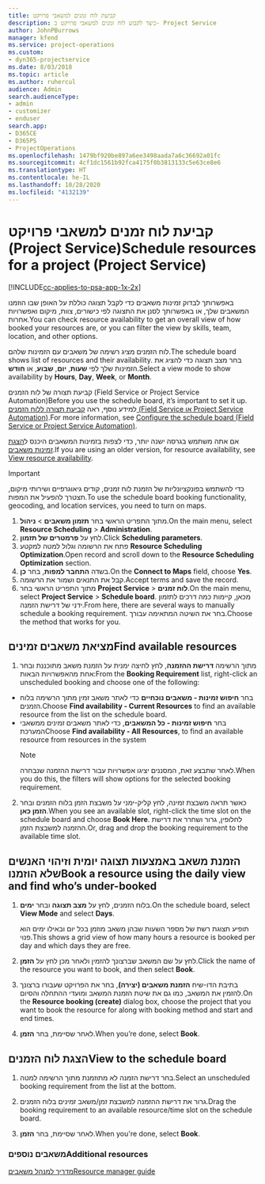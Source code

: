 ```yaml
---
title: ‏‫קביעת לוח זמנים למשאבי פרויקט
description: כיצד לקבוע לוח זמנים למשאבי פרויקט ב- Project Service
author: JohnPBurrows
manager: kfend
ms.service: project-operations
ms.custom:
- dyn365-projectservice
ms.date: 8/03/2018
ms.topic: article
ms.author: ruhercul
audience: Admin
search.audienceType:
- admin
- customizer
- enduser
search.app:
- D365CE
- D365PS
- ProjectOperations
ms.openlocfilehash: 1479bf920be897a6ee3498aada7a6c36692a01fc
ms.sourcegitcommit: 4cf1dc1561b92fca4175f0b3813133c5e63ce8e6
ms.translationtype: HT
ms.contentlocale: he-IL
ms.lasthandoff: 10/28/2020
ms.locfileid: "4132139"
---
```

# <a name="schedule-resources-for-a-project-project-service"></a><span data-ttu-id="61345-103">קביעת לוח זמנים למשאבי פרויקט (Project Service)</span><span class="sxs-lookup"><span data-stu-id="61345-103">Schedule resources for a project (Project Service)</span></span>

[!INCLUDE[cc-applies-to-psa-app-1x-2x](../includes/cc-applies-to-psa-app-1x-2x.md)]

<span data-ttu-id="61345-104">באפשרותך לבדוק זמינות משאבים כדי לקבל תצוגה כוללת על האופן שבו הוזמנו המשאבים שלך, או באפשרותך לסנן את התצוגה לפי כישורים, צוות, מיקום ואפשרויות אחרות.</span><span class="sxs-lookup"><span data-stu-id="61345-104">You can check resource availability to get an overall view of how booked your resources are, or you can filter the view by skills, team, location, and other options.</span></span>  
  
<span data-ttu-id="61345-105">לוח הזמנים מציג רשימה של משאבים עם הזמינות שלהם.</span><span class="sxs-lookup"><span data-stu-id="61345-105">The schedule board shows list of resources and their availability.</span></span> <span data-ttu-id="61345-106">בחר מצב תצוגה כדי להציג את הזמינות שלך לפי **שעות**, **יום**, **שבוע**, או **חודש**.</span><span class="sxs-lookup"><span data-stu-id="61345-106">Select a view mode to show availability by **Hours**, **Day**, **Week**, or **Month**.</span></span>  
  
<span data-ttu-id="61345-107"> קביעת תצורה של לוח הזמנים (Field Service or Project Service Automation)</span><span class="sxs-lookup"><span data-stu-id="61345-107">Before you use the schedule board, it’s important to set it up.</span></span> <span data-ttu-id="61345-108">למידע נוסף, ראה [קביעת תצורה ללוח הזמנים (Field Service או Project Service Automation)](https://docs.microsoft.com/dynamics365/field-service/configure-schedule-board).</span><span class="sxs-lookup"><span data-stu-id="61345-108">For more information, see [Configure the schedule board (Field Service or Project Service Automation)](https://docs.microsoft.com/dynamics365/field-service/configure-schedule-board).</span></span>
  
<span data-ttu-id="61345-109">אם אתה משתמש בגרסה ישנה יותר, כדי לצפות בזמינות המשאבים היכנס ל[הצגת זמינות משאבים](../psa/view-resource-availability.md).</span><span class="sxs-lookup"><span data-stu-id="61345-109">If you are using an older version, for resource availability, see [View resource availability](../psa/view-resource-availability.md).</span></span>  

> [!IMPORTANT]
>  <span data-ttu-id="61345-110">כדי להשתמש בפונקציונליות של הזמנת לוח זמנים, קודים גיאוגרפיים‬ ושירותי מיקום, תצטרך להפעיל את המפות.</span><span class="sxs-lookup"><span data-stu-id="61345-110">To use the schedule board booking functionality, geocoding, and location services, you need to turn on maps.</span></span>  
> 
> 1. <span data-ttu-id="61345-111">מתוך התפריט הראשי בחר **תזמון משאבים** > **ניהול**.</span><span class="sxs-lookup"><span data-stu-id="61345-111">On the main menu, select **Resource Scheduling** > **Administration**.</span></span>  
> 2. <span data-ttu-id="61345-112">לחץ על **פרמטרים של תזמון**.</span><span class="sxs-lookup"><span data-stu-id="61345-112">Click **Scheduling parameters**.</span></span>  
> 3. <span data-ttu-id="61345-113">פתח את הרשומה וגלול למטה למקטע **Resource Scheduling Optimization**.</span><span class="sxs-lookup"><span data-stu-id="61345-113">Open record and scroll down to the **Resource Scheduling Optimization** section.</span></span>  
> 4. <span data-ttu-id="61345-114">בשדה **התחבר למפות**, בחר **כן**.</span><span class="sxs-lookup"><span data-stu-id="61345-114">On the **Connect to Maps** field, choose **Yes**.</span></span>  
> 5. <span data-ttu-id="61345-115">קבל את התנאים ושמור את הרשומה.</span><span class="sxs-lookup"><span data-stu-id="61345-115">Accept terms and save the record.</span></span>  
> 6. <span data-ttu-id="61345-116">מתוך התפריט הראשי בחר **Project Service** > **לוח זמנים**.</span><span class="sxs-lookup"><span data-stu-id="61345-116">On the main menu, select **Project Service** > **Schedule board**.</span></span> <span data-ttu-id="61345-117">מכאן, קיימות כמה דרכים לתזמון ידני של דרישת הזמנה.</span><span class="sxs-lookup"><span data-stu-id="61345-117">From here, there are several ways to manually schedule a booking requirement.</span></span> <span data-ttu-id="61345-118">בחר את השיטה המתאימה עבורך.</span><span class="sxs-lookup"><span data-stu-id="61345-118">Choose the method that works for you.</span></span>
  
## <a name="find-available-resources"></a><span data-ttu-id="61345-119">מציאת משאבים זמינים‬</span><span class="sxs-lookup"><span data-stu-id="61345-119">Find available resources</span></span>

1.  <span data-ttu-id="61345-120">מתוך הרשימה **דרישת ההזמנה**, לחץ לחיצה ימנית על הזמנת משאב מתוכננת ובחר אחת מהאפשרויות הבאות:</span><span class="sxs-lookup"><span data-stu-id="61345-120">From the **Booking Requirement** list, right-click an unscheduled booking and choose one of the following:</span></span>  
  
- <span data-ttu-id="61345-121">בחר **חיפוש זמינות - משאבים נוכחיים** כדי לאתר משאב זמין מתוך הרשימה בלוח הזמנים.</span><span class="sxs-lookup"><span data-stu-id="61345-121">Choose **Find availability - Current Resources** to find an available resource from the list on the schedule board.</span></span>  
- <span data-ttu-id="61345-122">בחר **חיפוש זמינות - כל המשאבים**, כדי לאתר משאבים זמינים ממשאבי המערכת</span><span class="sxs-lookup"><span data-stu-id="61345-122">Choose **Find availability - All Resources**, to find an available resource from resources in the system</span></span>  
   > [!NOTE]
   >  <span data-ttu-id="61345-123">לאחר שתבצע זאת, המסננים יציגו אפשרויות עבור דרישת ההזמנה שנבחרה.</span><span class="sxs-lookup"><span data-stu-id="61345-123">When you do this, the filters will show options for the selected booking requirement.</span></span>  
  
2. <span data-ttu-id="61345-124">כאשר תראה משבצת זמינה, לחץ קליק-ימני על משבצת הזמן בלוח הזמנים ובחר **הזמן כאן**.</span><span class="sxs-lookup"><span data-stu-id="61345-124">When you see an available slot, right-click the time slot on the schedule board and choose **Book Here**.</span></span> <span data-ttu-id="61345-125">לחלופין, גרור ושחרר את דרישת ההזמנה למשבצת הזמן.</span><span class="sxs-lookup"><span data-stu-id="61345-125">Or, drag and drop the booking requirement to the available time slot.</span></span>  
  

## <a name="book-a-resource-using-the-daily-view-and-find-whos-under-booked"></a><span data-ttu-id="61345-126">הזמנת משאב באמצעות תצוגה יומית וזיהוי האנשים שלא הוזמנו</span><span class="sxs-lookup"><span data-stu-id="61345-126">Book a resource using the daily view and find who’s under-booked</span></span>
  
1.  <span data-ttu-id="61345-127">בלוח הזמנים, לחץ על **מצב תצוגה** ובחר **ימים**.</span><span class="sxs-lookup"><span data-stu-id="61345-127">On the schedule board, select **View Mode** and select **Days**.</span></span>  
  
    <span data-ttu-id="61345-128">תופיע תצוגת רשת של מספר השעות שבהן משאב מוזמן בכל יום ובאילו ימים הוא פנוי.</span><span class="sxs-lookup"><span data-stu-id="61345-128">This shows a grid view of how many hours a resource is booked per day and which days they are free.</span></span>  
  
2.  <span data-ttu-id="61345-129">לחץ על שם המשאב שברצונך להזמין ולאחר מכן לחץ על **הזמן**.</span><span class="sxs-lookup"><span data-stu-id="61345-129">Click the name of the resource you want to book, and then select **Book**.</span></span>  
  
3.  <span data-ttu-id="61345-130">בתיבת הדו-שיח **הזמנת משאבים (יצירה)**, בחר את הפרויקט שעבורו ברצונך להזמין את המשאב, כמו גם את שיטת הזמנת המשאב ומועדי ההתחלה והסיום.</span><span class="sxs-lookup"><span data-stu-id="61345-130">On the **Resource booking (create)** dialog box, choose the project that you want to book the resource for along with booking method and start and end times.</span></span>  
  
4.  <span data-ttu-id="61345-131">לאחר שסיימת, בחר **הזמן**.</span><span class="sxs-lookup"><span data-stu-id="61345-131">When you’re done, select **Book**.</span></span>  
  
## <a name="view-to-the-schedule-board"></a><span data-ttu-id="61345-132">הצגת לוח הזמנים</span><span class="sxs-lookup"><span data-stu-id="61345-132">View to the schedule board</span></span>
  
1.  <span data-ttu-id="61345-133">בחר דרישת הזמנה לא מתוזמנת‬ מתוך הרשימה למטה.</span><span class="sxs-lookup"><span data-stu-id="61345-133">Select an unscheduled booking requirement from the list at the bottom.</span></span>  
  
2.  <span data-ttu-id="61345-134">גרור את דרישת ההזמנה למשבצת זמן/משאב זמינים בלוח הזמנים.</span><span class="sxs-lookup"><span data-stu-id="61345-134">Drag the booking requirement to an available resource/time slot on the schedule board.</span></span>  
  
3.  <span data-ttu-id="61345-135">לאחר שסיימת, בחר **הזמן**.</span><span class="sxs-lookup"><span data-stu-id="61345-135">When you're done, select **Book**.</span></span>  
  
### <a name="additional-resources"></a><span data-ttu-id="61345-136">משאבים נוספים</span><span class="sxs-lookup"><span data-stu-id="61345-136">Additional resources</span></span>  
 [<span data-ttu-id="61345-137">מדריך למנהל משאבים</span><span class="sxs-lookup"><span data-stu-id="61345-137">Resource manager guide</span></span>](../psa/resource-manager-guide.md)
